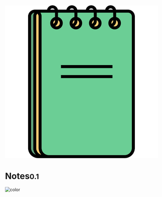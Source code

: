 <!-- _coverpage.md -->

![logo](_media/note-svgrepo-com.svg ':id=coverpage_logo')

# Notes<small>0.1</small>

<!-- 背景色 -->
![color](#f0f0f0)